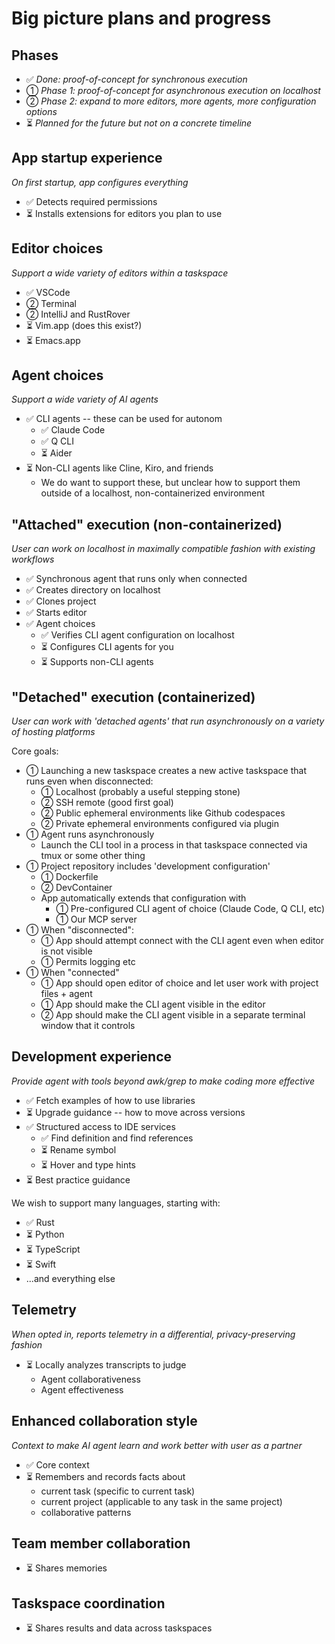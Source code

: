 # Big picture plans and progress

## Phases

* ✅ *Done: proof-of-concept for synchronous execution*
* ① *Phase 1: proof-of-concept for asynchronous execution on localhost*
* ② *Phase 2: expand to more editors, more agents, more configuration options*
* ⏳ *Planned for the future but not on a concrete timeline*

## App startup experience

*On first startup, app configures everything*

* ✅ Detects required permissions
* ⏳ Installs extensions for editors you plan to use

## Editor choices

*Support a wide variety of editors within a taskspace*

* ✅ VSCode
* ② Terminal
* ② IntelliJ and RustRover
* ⏳ Vim.app (does this exist?)
* ⏳ Emacs.app

## Agent choices

*Support a wide variety of AI agents*

* ✅ CLI agents -- these can be used for autonom
    * ✅ Claude Code
    * ✅ Q CLI
    * ⏳ Aider
* ⏳ Non-CLI agents like Cline, Kiro, and friends
    * We do want to support these, but unclear how to support them outside of a localhost, non-containerized environment

## "Attached" execution (non-containerized)

*User can work on localhost in maximally compatible fashion with existing workflows*

* ✅ Synchronous agent that runs only when connected
* ✅ Creates directory on localhost
* ✅ Clones project
* ✅ Starts editor
* ✅ Agent choices
    * ✅ Verifies CLI agent configuration on localhost
    * ⏳ Configures CLI agents for you
    * ⏳ Supports non-CLI agents

## "Detached" execution (containerized)

*User can work with 'detached agents' that run asynchronously on a variety of hosting platforms*

Core goals:

* ① Launching a new taskspace creates a new active taskspace that runs even when disconnected:
    * ① Localhost (probably a useful stepping stone)
    * ② SSH remote (good first goal)
    * ② Public ephemeral environments like Github codespaces
    * ② Private ephemeral environments configured via plugin
* ① Agent runs asynchronously
    * Launch the CLI tool in a process in that taskspace connected via tmux or some other thing
* ① Project repository includes 'development configuration'
    * ① Dockerfile
    * ② DevContainer
    * App automatically extends that configuration with
        * ① Pre-configured CLI agent of choice (Claude Code, Q CLI, etc)
        * ① Our MCP server
* ① When "disconnected":
    * ① App should attempt connect with the CLI agent even when editor is not visible
    * ① Permits logging etc
* ① When "connected"
    * ① App should open editor of choice and let user work with project files + agent
    * ① App should make the CLI agent visible in the editor
    * ② App should make the CLI agent visible in a separate terminal window that it controls

## Development experience

*Provide agent with tools beyond awk/grep to make coding more effective*

* ✅ Fetch examples of how to use libraries
* ⏳ Upgrade guidance -- how to move across versions
* ✅ Structured access to IDE services
    * ✅ Find definition and find references
    * ⏳ Rename symbol
    * ⏳ Hover and type hints
* ⏳ Best practice guidance

We wish to support many languages, starting with:

* ✅ Rust
* ⏳ Python
* ⏳ TypeScript
* ⏳ Swift
* ...and everything else

## Telemetry

*When opted in, reports telemetry in a differential, privacy-preserving fashion*

* ⏳ Locally analyzes transcripts to judge
    * Agent collaborativeness
    * Agent effectiveness

## Enhanced collaboration style

*Context to make AI agent learn and work better with user as a partner*

* ✅ Core context
* ⏳ Remembers and records facts about
    * current task (specific to current task)
    * current project (applicable to any task in the same project)
    * collaborative patterns

## Team member collaboration

* ⏳ Shares memories 

## Taskspace coordination

* ⏳ Shares results and data across taskspaces
